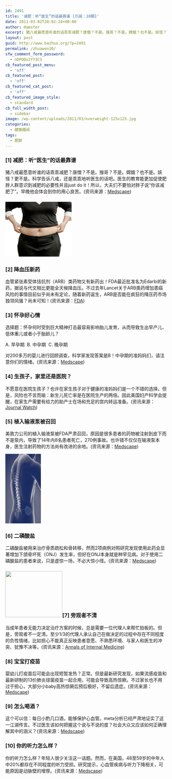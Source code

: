 ```yaml
---
id: 2491
title: '减肥：听“医生”的话最靠谱 [爪闻：10期]'
date: 2011-03-02T20:02:24+00:00
author: Hamster
excerpt: 猪八戒最愿意听谁的话乖乖减肥？唐僧？不是。猴哥？不是。嫦娥？也不是。妖怪？更不是。科学告诉八戒，还是乖乖地听医生的话吧。医生的教育能更加促使肥胖人群意识到减肥的必要性并且just do it！
layout: post
guid: http://www.bazhua.org/?p=2491
permalink: /zhuawen10/
sfw_comment_form_password:
  - nDPODx2YY3CS
cb_featured_post_menu:
  - 'off'
cb_featured_post:
  - 'off'
cb_featured_cat_post:
  - 'off'
cb_featured_image_style:
  - standard
cb_full_width_post:
  - sidebar
image: /wp-content/uploads/2011/03/overweight-125x125.jpg
categories:
  - 健康趣闻
tags:
  - 肥胖
---
```

### [1] 减肥：听“医生”的话最靠谱

猪八戒最愿意听谁的话乖乖减肥？唐僧？不是。猴哥？不是。嫦娥？也不是。妖怪？更不是。科学告诉八戒，还是乖乖地听医生的话吧。医生的教育能更加促使肥胖人群意识到减肥的必要性并且just do it！所以，大夫们不要怕对胖子说“你该减肥了”。早晚他会体会到你的用心良苦。(资讯来源：[Medscape](http://www.medscape.com/viewarticle/738140?sssdmh=dm1.669511&src=nldne))

### [<img class="size-medium wp-image-2496 alignnone" title="overweight" src="/wp-content/uploads/2011/03/overweight-300x235.jpg" alt="" width="207" height="171" />](/wp-content/uploads/2011/03/overweight.jpg)

### [2] 降血压新药

血管紧张素受体拮抗剂（ARB）类药物又有新药出！FDA最近批准名为Edarbi的新药，据说与代文相比更能全天候降血压。不过去年Lancet关于ARB类药增加患癌风险的事情目前似乎尚未有定论，随着新药诞生，ARB是否能在疯狂的降压药市场独领风骚？尚未可知！(资讯来源：[FDA](http://www.fda.gov/NewsEvents/Newsroom/PressAnnouncements/ucm244722.htm))

### [3] 怀孕好心情

选择题：怀孕何时受到巨大精神打击最容易影响胎儿发育，从而导致生出早产儿、低体重儿或者小于胎龄儿？

A. 早孕期  B. 中孕期  C. 晚孕期

对200多万的婴儿进行回顾调查，科学家发现答案是B！中孕期的准妈妈们，请注意你们的情绪。(资讯来源：[Medscape](http://www.medscape.com/viewarticle/737985?sssdmh=dm1.668655&src=nldne))

### [4] 生孩子，家里还是医院？

不愿意在医院生孩子？也许在家生孩子对于健康的准妈妈们是一个不错的选择。但是，风险也不言而喻：新生儿死亡率是在医院生产的两倍。因此美国妇产科学会提醒，在家生产需要有给力的助产士在场和充足的宫内转运准备。(资讯来源：[Journal Watch](http://womens-health.jwatch.org/cgi/content/full/2011/224/1?q=feat))

### [5] 植入输液泵被召回

美敦力公司的植入输液泵被FDA严肃召回，原因是很多患者的药物被注射到皮下而不是泵内，导致了14年内8名患者死亡，270例事故。也许错不仅仅在输液泵本身，医生注射药物的方法尚有改进的余地。(资讯来源：[Medscape](http://www.medscape.com/viewarticle/737940?sssdmh=dm1.668655&src=nldne))

[<img class="size-medium wp-image-2493 alignnone" title="SpineImageLarge" src="/wp-content/uploads/2011/03/SpineImageLarge-217x300.jpg" alt="" width="111" height="217" />](/wp-content/uploads/2011/03/SpineImageLarge.jpg)

### [6] 二磷酸盐

二磷酸盐被用来治疗骨质疏松和骨转移，然而2项病例对照研究发现使用此药会显著增加下颌骨坏死（ONJ）发生率，但好在ONJ本身就是种罕见病。对于使用二磷酸盐的患者来说，只是虚惊一场，不必大惊小怪。(资讯来源：[Medscape](http://www.medscape.com/viewarticle/737939?sssdmh=dm1.668655&src=nldne))

### [<img class="alignright size-full wp-image-2500" title="p2img1" src="/wp-content/uploads/2011/03/p2img1.jpg" alt="" width="178" height="144" srcset="/wp-content/uploads/2011/03/p2img1.jpg 250w, /wp-content/uploads/2011/03/p2img1-150x121.jpg 150w" sizes="(max-width: 178px) 100vw, 178px" />](/wp-content/uploads/2011/03/p2img1.jpg)[7] 旁观者不清

当成年患者无能力决定治疗方案的时候，总是需要一位代理人来帮忙拍板的。但是，旁观者不一定清。至少1/3的代理人承认自己在做决定的过程中存在不同程度的负性情绪，比如担心不能真正反映患者意愿、不熟悉环境、与家人和医生的冲突、犹豫不决等。(资讯来源：[Annals of Internal Medicine](http://www.annals.org/content/154/5/336.abstract))

### [8] 宝宝打疫苗

婴幼儿打疫苗后可能会出现短暂发热？正常。但是最新研究发现，如果流感疫苗和最新研制的13价肺炎球菌疫苗一起合用，可能会导致高热惊厥。不过家长也不用过于担心，大部分小baby高热惊厥后预后极好，不留后遗症。(资讯来源：[Medscape](http://www.medscape.com/viewarticle/738019?sssdmh=dm1.669238&src=nld))

### [9] 怎么喝酒？

这个可以信：每日小酌几口酒，能够保护心血管。meta分析已经严肃地证实了这一江湖传言。不过医生该如何把握这个说与不说的度？社会大众又应该如何正确理解其中的涵义？(资讯来源：[Medscape](http://www.medscape.com/viewarticle/738065?sssdmh=dm1.669238&src=nldne))

### [10] 你的听力怎么样？

你的听力怎么样？年轻人很少关注这一话题。然而，在美国，48至59岁的中年人中20%都存在不同程度的听力受损。研究提示，心血管疾病与听力下降相关，可能原因是动脉壁的增厚。(资讯来源：[Medscape](http://www.medscape.com/viewarticle/738084?sssdmh=dm1.669511&src=nldne))
